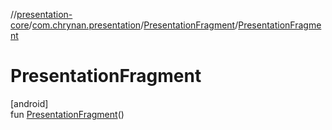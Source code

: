 //[presentation-core](../../../index.md)/[com.chrynan.presentation](../index.md)/[PresentationFragment](index.md)/[PresentationFragment](-presentation-fragment.md)

# PresentationFragment

[android]\
fun [PresentationFragment](-presentation-fragment.md)()
